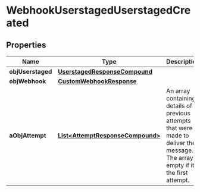 

# WebhookUserstagedUserstagedCreated

## Properties

Name | Type | Description | Notes
------------ | ------------- | ------------- | -------------
**objUserstaged** | [**UserstagedResponseCompound**](UserstagedResponseCompound.md) |  | 
**objWebhook** | [**CustomWebhookResponse**](CustomWebhookResponse.md) |  | 
**aObjAttempt** | [**List&lt;AttemptResponseCompound&gt;**](AttemptResponseCompound.md) | An array containing details of previous attempts that were made to deliver the message. The array is empty if it&#39;s the first attempt. | 




